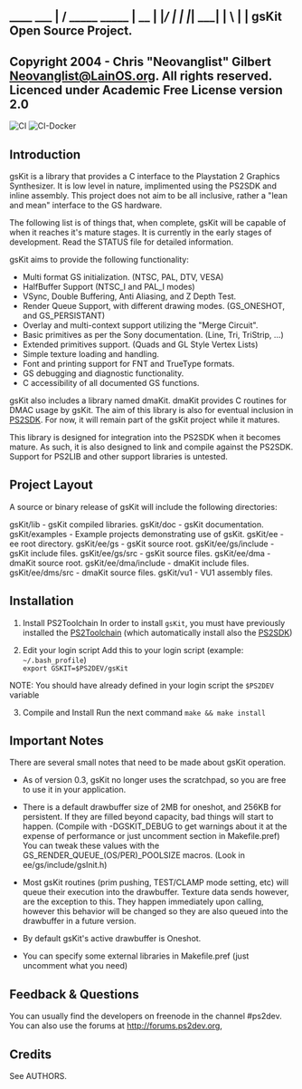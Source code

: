   ____     ___ |    / _____ _____
 |  __    |    |___/    |     |
 |___| ___|    |    \ __|__   |              gsKit Open Source Project.
 -----------------------------------------------------------------------
 Copyright 2004 - Chris "Neovanglist" Gilbert <Neovanglist@LainOS.org>.
 All rights reserved.
 Licenced under Academic Free License version 2.0
 -----------------------------------------------------------------------

![CI](https://github.com/ps2dev/gsKit/workflows/CI/badge.svg)
![CI-Docker](https://github.com/ps2dev/gsKit/workflows/CI-Docker/badge.svg)

 Introduction
 -----------------------------------------------------------------------

 gsKit is a library that provides a C interface to the Playstation 2
 Graphics Synthesizer. It is low level in nature, implimented using the
 PS2SDK and inline assembly. This project does not aim to be all
 inclusive, rather a "lean and mean" interface to the GS hardware.

 The following list is of things that, when complete, gsKit will be capable
 of when it reaches it's mature stages. It is currently in the early
 stages of development. Read the STATUS file for detailed information.

 gsKit aims to provide the following functionality:
 
 - Multi format GS initialization. (NTSC, PAL, DTV, VESA)
 - HalfBuffer Support (NTSC_I and PAL_I modes)
 - VSync, Double Buffering, Anti Aliasing, and Z Depth Test.
 - Render Queue Support, with different drawing modes. (GS_ONESHOT, and GS_PERSISTANT)
 - Overlay and multi-context support utilizing the "Merge Circuit".
 - Basic primitives as per the Sony documentation. (Line, Tri, TriStrip, ...)
 - Extended primitives support. (Quads and GL Style Vertex Lists)
 - Simple texture loading and handling.
 - Font and printing support for FNT and TrueType formats.
 - GS debugging and diagnostic functionality.
 - C accessibility of all documented GS functions.

 gsKit also includes a library named dmaKit. dmaKit provides C 
 routines for DMAC usage by gsKit. The aim of this library is also
 for eventual inclusion in [PS2SDK](https://github.com/ps2dev/ps2sdk). For now, it will remain part of the
 gsKit project while it matures.

 This library is designed for integration into the PS2SDK when it 
 becomes mature. As such, it is also designed to link and compile
 against the PS2SDK. Support for PS2LIB and other support libraries is
 untested.

 Project Layout
 -----------------------------------------------------------------------

 A source or binary release of gsKit will include the following
 directories:

 gsKit/lib		- gsKit compiled libraries.
 gsKit/doc		- gsKit documentation.
 gsKit/examples		- Example projects demonstrating use of gsKit.
 gsKit/ee		- ee root directory.
 gsKit/ee/gs		- gsKit source root.
 gsKit/ee/gs/include	- gsKit include files.
 gsKit/ee/gs/src	- gsKit source files.
 gsKit/ee/dma		- dmaKit source root.
 gsKit/ee/dma/include	- dmaKit include files.
 gsKit/ee/dms/src	- dmaKit source files.
 gsKit/vu1		- VU1 assembly files.

Installation
-----------------------------------------------------------------------

1. Install PS2Toolchain
In order to install `gsKit`, you must have previously installed the [PS2Toolchain](https://github.com/ps2dev/ps2toolchain) 
(which automatically install also the [PS2SDK](https://github.com/ps2dev/ps2sdk))

2. Edit your login script
Add this to your login script (example: `~/.bash_profile`)  
`export GSKIT=$PS2DEV/gsKit`

NOTE: You should have already defined in your login script the `$PS2DEV` variable

3. Compile and Install
Run the next command
`make && make install`

 Important Notes
 -----------------------------------------------------------------------

 There are several small notes that need to be made about gsKit operation.

 - As of version 0.3, gsKit no longer uses the scratchpad, so you are free to
   use it in your application.

 - There is a default drawbuffer size of 2MB for oneshot, and 256KB for persistent.
   If they are filled beyond capacity, bad things will start to happen.
   (Compile with -DGSKIT_DEBUG to get warnings about it at the expense of performance
   or just uncomment section in Makefile.pref)
   You can tweak these values with the GS_RENDER_QUEUE_(OS/PER)_POOLSIZE macros.
   (Look in ee/gs/include/gsInit.h)

 - Most gsKit routines (prim pushing, TEST/CLAMP mode setting, etc) will queue their
   execution into the drawbuffer. Texture data sends however, are the exception to this.
   They happen immediately upon calling, however this behavior will be changed so they
   are also queued into the drawbuffer in a future version.

 - By default gsKit's active drawbuffer is Oneshot.

 - You can specify some external libraries in Makefile.pref
   (just uncomment what you need)

 Feedback & Questions
 -----------------------------------------------------------------------

 You can usually find the developers on freenode in the channel #ps2dev. You
 can also use the forums at http://forums.ps2dev.org, 

 Credits
 -----------------------------------------------------------------------
 
 See AUTHORS.
